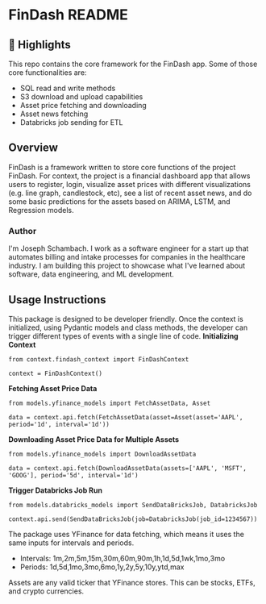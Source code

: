 # FinDash README

## 🌟 Highlights
This repo contains the core framework for the FinDash app. Some of those core functionalities are: 
- SQL read and write methods
- S3 download and upload capabilities
- Asset price fetching and downloading
- Asset news fetching
- Databricks job sending for ETL

## Overview
FinDash is a framework written to store core functions of the project FinDash. For context, the project is a financial dashboard app that allows users to register, login, visualize asset prices with different visualizations (e.g. line graph, candlestock, etc), see a list of recent asset news, and do some basic predictions for the assets based on ARIMA, LSTM, and Regression models. 
### Author
I'm Joseph Schambach. I work as a software engineer for a start up that automates billing and intake processes for companies in the healthcare industry. I am building this project to showcase what I've learned about software, data engineering, and ML development. 

## Usage Instructions
This package is designed to be developer friendly. Once the context is initialized, using Pydantic models and class methods, the developer can trigger different types of events with a single line of code.
**Initializing Context**
```
from context.findash_context import FinDashContext

context = FinDashContext()
```
**Fetching Asset Price Data**
```
from models.yfinance_models import FetchAssetData, Asset

data = context.api.fetch(FetchAssetData(asset=Asset(asset='AAPL', period='1d', interval='1d'))
```
**Downloading Asset Price Data for Multiple Assets**
```
from models.yfinance_models import DownloadAssetData

data = context.api.fetch(DownloadAssetData(assets=['AAPL', 'MSFT', 'GOOG'], period='5d', interval='1d')
```
**Trigger Databricks Job Run**
```
from models.databricks_models import SendDataBricksJob, DatabricksJob

context.api.send(SendDataBricksJob(job=DatabricksJob(job_id=1234567))
```
The package uses YFinance for data fetching, which means it uses the same inputs for intervals and periods. 
- Intervals: 1m,2m,5m,15m,30m,60m,90m,1h,1d,5d,1wk,1mo,3mo
- Periods: 1d,5d,1mo,3mo,6mo,1y,2y,5y,10y,ytd,max

Assets are any valid ticker that YFinance stores. This can be stocks, ETFs, and crypto currencies. 



